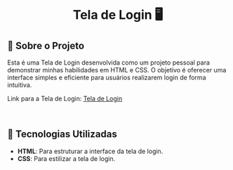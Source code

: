<h1 align="center">
    <p>Tela de Login 🖥️</p>
</h1>

## 📘 Sobre o Projeto

Esta é uma Tela de Login desenvolvida como um projeto pessoal para demonstrar minhas habilidades em HTML e CSS. O objetivo é oferecer uma interface simples e eficiente para usuários realizarem login de forma intuitiva.

Link para a Tela de Login: [Tela de Login](https://lerraji-sousa.github.io/Tela-Login/)

<br>

## 🔨 Tecnologias Utilizadas

- **HTML**: Para estruturar a interface da tela de login.
- **CSS**: Para estilizar a tela de login.

<!-- Testando GitHub Actions -->

